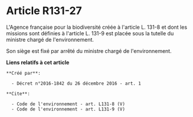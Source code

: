 # Article R131-27

L'Agence française pour la biodiversité créée à l'article L. 131-8 et dont les missions sont définies à l'article L. 131-9
est placée sous la tutelle du ministre chargé de l'environnement.

Son siège est fixé par arrêté du ministre chargé de l'environnement.

**Liens relatifs à cet article**

	**Créé par**:

	  - Décret n°2016-1842 du 26 décembre 2016 - art. 1

	**Cite**:

	  - Code de l'environnement - art. L131-8 (V)
	  - Code de l'environnement - art. L131-9 (V)
